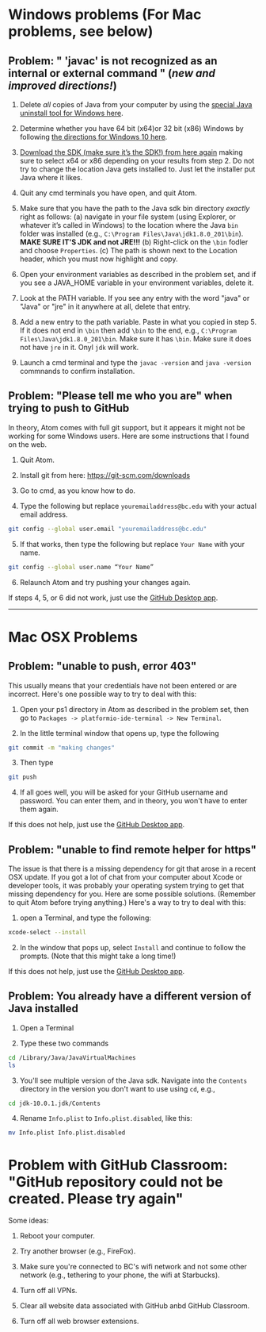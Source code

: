 # Windows problems (For Mac problems, see below)

## Problem: " 'javac' is not recognized as an internal or external command " (*new and improved directions!*)

1. Delete *all* copies of Java from your computer by using the [special Java uninstall tool for Windows here](https://www.java.com/en/download/help/uninstall_java.xml).


2. Determine whether you have 64 bit (x64)or 32 bit (x86) Windows by following [the directions for Windows 10 here](https://www.wikihow.com/Check-if-Your-Computer-Is-64-Bit).


3. [Download the SDK (make sure it’s the SDK!) from here again](https://www.oracle.com/technetwork/java/javase/downloads/jdk8-downloads-2133151.html) making sure to select x64 or x86 depending on your results from step 2. Do not try to change the location Java gets installed to. Just let the installer put Java where it likes.

4. Quit any cmd terminals you have open, and quit Atom.

5. Make sure that you have the path to the Java sdk bin directory *exactly* right as follows: (a) navigate in your file system (using Explorer, or whatever it’s called in Windows) to the location where the Java `bin` folder was installed (e.g., `C:\Program Files\Java\jdk1.8.0_201\bin`). **MAKE SURE IT'S JDK and not JRE!!!** (b) Right-click on the `\bin` fodler and choose `Properties`. (c) The path is shown next to the Location header, which you must now highlight and copy.

6. Open your environment variables as described in the problem set, and if you see a JAVA_HOME variable in your environment variables, delete it.

7. Look at the PATH variable. If you see any entry with the word "java" or "Java" or "jre" in it anywhere at all, delete that entry.

8. Add a new entry to the path variable. Paste in what you copied in step 5. If it does not end in `\bin` then add `\bin` to the end, e.g., `C:\Program Files\Java\jdk1.8.0_201\bin`. Make sure it has `\bin`. Make sure it does not have `jre` in it. Onyl `jdk` will work.

9. Launch a cmd terminal and type the `javac -version` and `java -version` commnands to confirm installation.



## Problem: "Please tell me who you are" when trying to push to GitHub

In theory, Atom comes with full git support, but it appears it might not be working for some Windows users. Here are some instructions that I found on the web.

1. Quit Atom.

2. Install git from here: https://git-scm.com/downloads

3. Go to cmd, as you know how to do.

4. Type the following but replace `youremailaddress@bc.edu` with your actual email address.

```bash
git config --global user.email "youremailaddress@bc.edu"
```

5. If that works, then type the following but replace `Your Name` with your name.

```bash
git config --global user.name “Your Name”
```

6. Relaunch Atom and try pushing your changes again. 

If steps 4, 5, or 6 did not work, just use the [GitHub Desktop app](https://desktop.github.com).

---

# Mac OSX Problems
## Problem: "unable to push, error 403"
This usually means that your credentials have not been entered or are incorrect. Here's one possible way to try to deal with this:

1. Open your ps1 directory in Atom as described in the problem set, then go to `Packages -> platformio-ide-terminal -> New Terminal`.

2. In the little terminal window that opens up, type the following

```bash
git commit -m "making changes"
```

3. Then type

```bash
git push
```

4. If all goes well, you will be asked for your GitHub username and password. You can enter them, and in theory, you won't have to enter them again.

If this does not help, just use the [GitHub Desktop app](https://desktop.github.com).


## Problem: "unable to find remote helper for https"

The issue is that there is a missing dependency for git that arose in a recent OSX update. If you got a lot of chat from your computer about Xcode or developer tools, it was probably your operating system trying to get that missing dependency for you. Here are some possible solutions. (Remember to quit Atom before trying anything.) Here's a way to try to deal with this:

1. open a Terminal, and type the following:

```bash
xcode-select --install
```

2. In the window that pops up, select `Install` and continue to follow the prompts. (Note that this might take a long time!)

If this does not help, just use the [GitHub Desktop app](https://desktop.github.com).

## Problem: You already have a different version of Java installed

1. Open a Terminal

2. Type these two commands

```bash
cd /Library/Java/JavaVirtualMachines
ls
```
3. You'll see multiple version of the Java sdk. Navigate into the `Contents` directory in the version you don't want to use using `cd`, e.g.,

```bash
cd jdk-10.0.1.jdk/Contents
```

4. Rename `Info.plist` to `Info.plist.disabled`, like this:

```bash
mv Info.plist Info.plist.disabled
```

# Problem with GitHub Classroom: "GitHub repository could not be created. Please try again"

Some ideas:

1. Reboot your computer.

2. Try another browser (e.g., FireFox).

3. Make sure you're connected to BC's wifi network and not some other network (e.g., tethering to your phone, the wifi at Starbucks).

4. Turn off all VPNs.

5. Clear all website data associated with GitHub anbd GitHub Classroom.

6. Turn off all web browser extensions.
